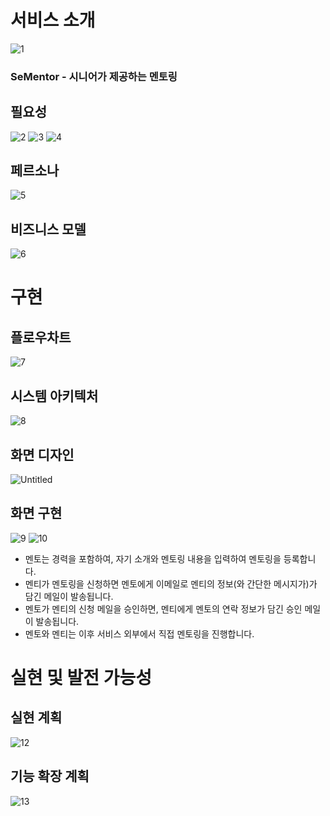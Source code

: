 # 서비스 소개

![1](https://github.com/user-attachments/assets/6222b9f2-3616-4751-af23-60bc0dc26b0c)

### SeMentor - 시니어가 제공하는 멘토링

## 필요성
![2](https://github.com/user-attachments/assets/da66a87a-da8d-440a-800e-e0154becee8d)
![3](https://github.com/user-attachments/assets/f5d60206-021b-427b-93f8-55a69c6bc422)
![4](https://github.com/user-attachments/assets/7b9c60f6-008a-411b-bc0f-de2a43bd3813)

## 페르소나
![5](https://github.com/user-attachments/assets/b3ef2254-a943-43cb-a9cd-bc6aded98798)

## 비즈니스 모델
![6](https://github.com/user-attachments/assets/a57ea5f9-6a82-496f-a526-e53999590771)

# 구현
## 플로우차트
![7](https://github.com/user-attachments/assets/2f3a5963-a192-4855-b514-3491cbee3123)
## 시스템 아키텍처
![8](https://github.com/user-attachments/assets/e05cca9f-73c5-4a74-b68e-c9bf6f4b4427)
## 화면 디자인
![Untitled](https://github.com/user-attachments/assets/6e80a306-f871-4520-94dd-fc2756a567d2)

## 화면 구현
![9](https://github.com/user-attachments/assets/4a8e72fb-a309-404c-a1d2-2024858afc55)
![10](https://github.com/user-attachments/assets/e392e371-64a0-4b9c-8e77-73a85200ec6c)

- 멘토는 경력을 포함하여, 자기 소개와 멘토링 내용을 입력하여 멘토링을 등록합니다.
- 멘티가 멘토링을 신청하면 멘토에게 이메일로 멘티의 정보(와 간단한 메시지가)가 담긴 메일이 발송됩니다.
- 멘토가 멘티의 신청 메일을 승인하면, 멘티에게 멘토의 연락 정보가 담긴 승인 메일이 발송됩니다.
- 멘토와 멘티는 이후 서비스 외부에서 직접 멘토링을 진행합니다.

# 실현 및 발전 가능성
## 실현 계획
![12](https://github.com/user-attachments/assets/4fef9b0a-dafb-4155-be6c-480508c1f97d)

## 기능 확장 계획
![13](https://github.com/user-attachments/assets/d36f34ac-4180-4741-a716-c58a1dcebbfd)
